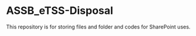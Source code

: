 # ASSB_eTSS-Disposal
This repository is for storing files and folder and codes for SharePoint uses.

